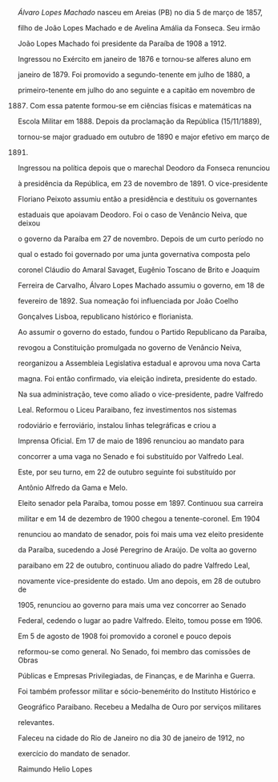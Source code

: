 

*Álvaro Lopes Machado* nasceu em Areias (PB) no dia 5 de março de 1857,

filho de João Lopes Machado e de Avelina Amália da Fonseca. Seu irmão

João Lopes Machado foi presidente da Paraíba de 1908 a 1912.



Ingressou no Exército em janeiro de 1876 e tornou-se alferes aluno em

janeiro de 1879. Foi promovido a segundo-tenente em julho de 1880, a

primeiro-tenente em julho do ano seguinte e a capitão em novembro de

1887. Com essa patente formou-se em ciências físicas e matemáticas na

Escola Militar em 1888. Depois da proclamação da República (15/11/1889),

tornou-se major graduado em outubro de 1890 e major efetivo em março de

1891.



Ingressou na política depois que o marechal Deodoro da Fonseca renunciou

à presidência da República, em 23 de novembro de 1891. O vice-presidente

Floriano Peixoto assumiu então a presidência e destituiu os governantes

estaduais que apoiavam Deodoro. Foi o caso de Venâncio Neiva, que deixou

o governo da Paraíba em 27 de novembro. Depois de um curto período no

qual o estado foi governado por uma junta governativa composta pelo

coronel Cláudio do Amaral Savaget, Eugênio Toscano de Brito e Joaquim

Ferreira de Carvalho, Álvaro Lopes Machado assumiu o governo, em 18 de

fevereiro de 1892. Sua nomeação foi influenciada por João Coelho

Gonçalves Lisboa, republicano histórico e florianista.



Ao assumir o governo do estado, fundou o Partido Republicano da Paraíba,

revogou a Constituição promulgada no governo de Venâncio Neiva,

reorganizou a Assembleia Legislativa estadual e aprovou uma nova Carta

magna. Foi então confirmado, via eleição indireta, presidente do estado.

Na sua administração, teve como aliado o vice-presidente, padre Valfredo

Leal. Reformou o Liceu Paraibano, fez investimentos nos sistemas

rodoviário e ferroviário, instalou linhas telegráficas e criou a

Imprensa Oficial. Em 17 de maio de 1896 renunciou ao mandato para

concorrer a uma vaga no Senado e foi substituído por Valfredo Leal.

Este, por seu turno, em 22 de outubro seguinte foi substituído por

Antônio Alfredo da Gama e Melo.



Eleito senador pela Paraíba, tomou posse em 1897. Continuou sua carreira

militar e em 14 de dezembro de 1900 chegou a tenente-coronel. Em 1904

renunciou ao mandato de senador, pois foi mais uma vez eleito presidente

da Paraíba, sucedendo a José Peregrino de Araújo. De volta ao governo

paraibano em 22 de outubro, continuou aliado do padre Valfredo Leal,

novamente vice-presidente do estado. Um ano depois, em 28 de outubro de

1905, renunciou ao governo para mais uma vez concorrer ao Senado

Federal, cedendo o lugar ao padre Valfredo. Eleito, tomou posse em 1906.

Em 5 de agosto de 1908 foi promovido a coronel e pouco depois

reformou-se como general. No Senado, foi membro das comissões de Obras

Públicas e Empresas Privilegiadas, de Finanças, e de Marinha e Guerra.



Foi também professor militar e sócio-benemérito do Instituto Histórico e

Geográfico Paraibano. Recebeu a Medalha de Ouro por serviços militares

relevantes.



Faleceu na cidade do Rio de Janeiro no dia 30 de janeiro de 1912, no

exercício do mandato de senador.



Raimundo Helio Lopes



